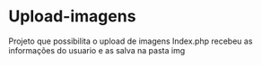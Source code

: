 # Upload-imagens
Projeto que possibilita o upload de imagens 
Index.php recebeu as informações do usuario e as salva na pasta img
